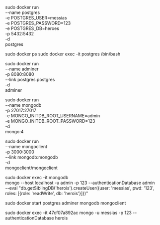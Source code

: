 sudo docker run \
  --name postgres \
  -e POSTGRES_USER=messias \
  -e POSTGRES_PASSWORD=123 \
  -e POSTGRES_DB=heroes \
  -p 5432:5432 \
  -d \
  postgres

sudo docker ps
sudo docker exec -it postgres /bin/bash

sudo docker run \
  --name adminer \
  -p 8080:8080 \
  --link postgres:postgres \
  -d \
  adminer

sudo docker run \
  --name mongodb \
  -p 27017:27017 \
  -e MONGO_INITDB_ROOT_USERNAME=admin \
  -e MONGO_INITDB_ROOT_PASSWORD=123 \
  -d \
  mongo:4

sudo docker run \
  --name mongoclient \
  -p 3000:3000 \
  --link mongodb:mongodb \
  -d \
  mongoclient/mongoclient

sudo docker exec -it mongodb \
  mongo --host localhost -u admin -p 123 --authenticationDatabase admin \
  --eval "db.getSiblingDB('herois').createUser({user: 'messias', pwd: '123', roles: [{role: 'readWrite', db: 'herois'}]})"

sudo docker start postgres adminer mongodb mongoclient

sudo docker exec -it 47cf07a892ac mongo -u messias -p 123 --authenticationDatabase herois